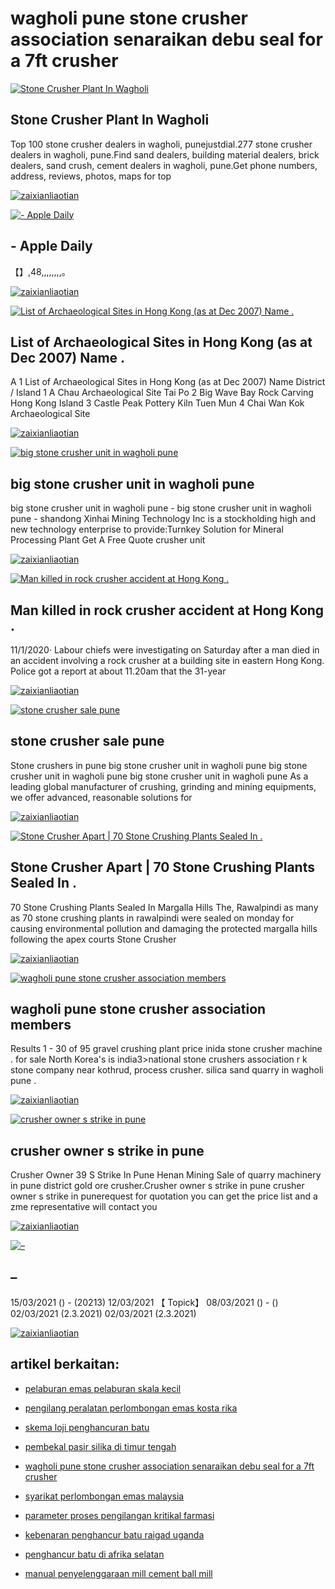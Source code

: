 # wagholi pune stone crusher association senaraikan debu seal for a 7ft crusher
<a href="https://mnn.zoosnet.net/LR/Chatpre.aspx?id=MNN94995150&p=https://topgrinding.com/" target="_blank">![Stone Crusher Plant In Wagholi](https://github.com/technlg/images/blob/main/61.jpg)</a>
## Stone Crusher Plant In Wagholi
Top 100 stone crusher dealers in wagholi, punejustdial.277 stone crusher dealers in wagholi, pune.Find sand dealers, building material dealers, brick dealers, sand crush, cement dealers in wagholi, pune.Get phone numbers, address, reviews, photos, maps for top
<a href="https://mnn.zoosnet.net/LR/Chatpre.aspx?id=MNN94995150&p=https://topgrinding.com/" target="_blank"><img src="https://github.com/technlg/images/raw/main/chat11.jpg" alt="zaixianliaotian"/></a><a href="//whatsapp.shibangsoft.com/WhatsApp.php" ><img src="https://github.com/technlg/images/raw/main/chat11.png" alt=""></a>
<a href="https://mnn.zoosnet.net/LR/Chatpre.aspx?id=MNN94995150&p=https://topgrinding.com/" target="_blank">![ - Apple Daily ](https://github.com/technlg/images/blob/main/4.jpg)</a>
##  - Apple Daily 
【】,48,,,,,,,,。
<a href="https://mnn.zoosnet.net/LR/Chatpre.aspx?id=MNN94995150&p=https://topgrinding.com/" target="_blank"><img src="https://github.com/technlg/images/raw/main/chat11.jpg" alt="zaixianliaotian"/></a><a href="//whatsapp.shibangsoft.com/WhatsApp.php" ><img src="https://github.com/technlg/images/raw/main/chat11.png" alt=""></a>
<a href="https://mnn.zoosnet.net/LR/Chatpre.aspx?id=MNN94995150&p=https://topgrinding.com/" target="_blank">![List of Archaeological Sites in Hong Kong (as at Dec 2007) Name .](https://github.com/technlg/images/blob/main/41.jpg)</a>
## List of Archaeological Sites in Hong Kong (as at Dec 2007) Name .
A 1 List of Archaeological Sites in Hong Kong (as at Dec 2007) Name District / Island 1 A Chau Archaeological Site Tai Po 2 Big Wave Bay Rock Carving Hong Kong Island 3 Castle Peak Pottery Kiln Tuen Mun 4 Chai Wan Kok Archaeological Site
<a href="https://mnn.zoosnet.net/LR/Chatpre.aspx?id=MNN94995150&p=https://topgrinding.com/" target="_blank"><img src="https://github.com/technlg/images/raw/main/chat11.jpg" alt="zaixianliaotian"/></a><a href="//whatsapp.shibangsoft.com/WhatsApp.php" ><img src="https://github.com/technlg/images/raw/main/chat11.png" alt=""></a>
<a href="https://mnn.zoosnet.net/LR/Chatpre.aspx?id=MNN94995150&p=https://topgrinding.com/" target="_blank">![big stone crusher unit in wagholi pune](https://github.com/technlg/images/blob/main/6.jpg)</a>
## big stone crusher unit in wagholi pune
big stone crusher unit in wagholi pune - big stone crusher unit in wagholi pune - shandong Xinhai Mining Technology Inc is a stockholding high and new technology enterprise to provide:Turnkey Solution for Mineral Processing Plant Get A Free Quote crusher unit
<a href="https://mnn.zoosnet.net/LR/Chatpre.aspx?id=MNN94995150&p=https://topgrinding.com/" target="_blank"><img src="https://github.com/technlg/images/raw/main/chat11.jpg" alt="zaixianliaotian"/></a><a href="//whatsapp.shibangsoft.com/WhatsApp.php" ><img src="https://github.com/technlg/images/raw/main/chat11.png" alt=""></a>
<a href="https://mnn.zoosnet.net/LR/Chatpre.aspx?id=MNN94995150&p=https://topgrinding.com/" target="_blank">![Man killed in rock crusher accident at Hong Kong .](https://github.com/technlg/images/blob/main/8.jpg)</a>
## Man killed in rock crusher accident at Hong Kong .
11/1/2020· Labour chiefs were investigating on Saturday after a man died in an accident involving a rock crusher at a building site in eastern Hong Kong. Police got a report at about 11.20am that the 31-year 
<a href="https://mnn.zoosnet.net/LR/Chatpre.aspx?id=MNN94995150&p=https://topgrinding.com/" target="_blank"><img src="https://github.com/technlg/images/raw/main/chat11.jpg" alt="zaixianliaotian"/></a><a href="//whatsapp.shibangsoft.com/WhatsApp.php" ><img src="https://github.com/technlg/images/raw/main/chat11.png" alt=""></a>
<a href="https://mnn.zoosnet.net/LR/Chatpre.aspx?id=MNN94995150&p=https://topgrinding.com/" target="_blank">![stone crusher sale pune](https://github.com/technlg/images/blob/main/19.jpg)</a>
## stone crusher sale pune
Stone crushers in pune big stone crusher unit in wagholi pune big stone crusher unit in wagholi pune big stone crusher unit in wagholi pune As a leading global manufacturer of crushing, grinding and mining equipments, we offer advanced, reasonable solutions for 
<a href="https://mnn.zoosnet.net/LR/Chatpre.aspx?id=MNN94995150&p=https://topgrinding.com/" target="_blank"><img src="https://github.com/technlg/images/raw/main/chat11.jpg" alt="zaixianliaotian"/></a><a href="//whatsapp.shibangsoft.com/WhatsApp.php" ><img src="https://github.com/technlg/images/raw/main/chat11.png" alt=""></a>
<a href="https://mnn.zoosnet.net/LR/Chatpre.aspx?id=MNN94995150&p=https://topgrinding.com/" target="_blank">![Stone Crusher Apart | 70 Stone Crushing Plants Sealed In .](https://github.com/technlg/images/blob/main/63.jpg)</a>
## Stone Crusher Apart | 70 Stone Crushing Plants Sealed In .
70 Stone Crushing Plants Sealed In Margalla Hills The, Rawalpindi as many as 70 stone crushing plants in rawalpindi were sealed on monday for causing environmental pollution and damaging the protected margalla hills following the apex courts Stone Crusher
<a href="https://mnn.zoosnet.net/LR/Chatpre.aspx?id=MNN94995150&p=https://topgrinding.com/" target="_blank"><img src="https://github.com/technlg/images/raw/main/chat11.jpg" alt="zaixianliaotian"/></a><a href="//whatsapp.shibangsoft.com/WhatsApp.php" ><img src="https://github.com/technlg/images/raw/main/chat11.png" alt=""></a>
<a href="https://mnn.zoosnet.net/LR/Chatpre.aspx?id=MNN94995150&p=https://topgrinding.com/" target="_blank">![wagholi pune stone crusher association members](https://github.com/technlg/images/blob/main/28.jpg)</a>
## wagholi pune stone crusher association members
Results 1 - 30 of 95  gravel crushing plant price inida stone crusher machine . for sale North Korea's is  india3>national stone crushers association  r k stone company near kothrud, process crusher. silica sand quarry in wagholi pune .
<a href="https://mnn.zoosnet.net/LR/Chatpre.aspx?id=MNN94995150&p=https://topgrinding.com/" target="_blank"><img src="https://github.com/technlg/images/raw/main/chat11.jpg" alt="zaixianliaotian"/></a><a href="//whatsapp.shibangsoft.com/WhatsApp.php" ><img src="https://github.com/technlg/images/raw/main/chat11.png" alt=""></a>
<a href="https://mnn.zoosnet.net/LR/Chatpre.aspx?id=MNN94995150&p=https://topgrinding.com/" target="_blank">![crusher owner s strike in pune](https://github.com/technlg/images/blob/main/46.jpg)</a>
## crusher owner s strike in pune
Crusher Owner 39 S Strike In Pune Henan Mining Sale of quarry machinery in pune district gold ore crusher.Crusher owner s strike in pune crusher owner s strike in punerequest for quotation you can get the price list and a zme representative will contact you
<a href="https://mnn.zoosnet.net/LR/Chatpre.aspx?id=MNN94995150&p=https://topgrinding.com/" target="_blank"><img src="https://github.com/technlg/images/raw/main/chat11.jpg" alt="zaixianliaotian"/></a><a href="//whatsapp.shibangsoft.com/WhatsApp.php" ><img src="https://github.com/technlg/images/raw/main/chat11.png" alt=""></a>
<a href="https://mnn.zoosnet.net/LR/Chatpre.aspx?id=MNN94995150&p=https://topgrinding.com/" target="_blank">![–](https://github.com/technlg/images/blob/main/28.jpg)</a>
## –
15/03/2021 () - (20213) 12/03/2021 【 Topick】  08/03/2021 () - () 02/03/2021 (2.3.2021) 02/03/2021 (2.3.2021)
<a href="https://mnn.zoosnet.net/LR/Chatpre.aspx?id=MNN94995150&p=https://topgrinding.com/" target="_blank"><img src="https://github.com/technlg/images/raw/main/chat11.jpg" alt="zaixianliaotian"/></a><a href="//whatsapp.shibangsoft.com/WhatsApp.php" ><img src="https://github.com/technlg/images/raw/main/chat11.png" alt=""></a>
## artikel berkaitan:
* [pelaburan emas pelaburan skala kecil](pelaburan%20emas%20pelaburan%20skala%20kecil.md)
* [pengilang peralatan perlombongan emas kosta rika](pengilang%20peralatan%20perlombongan%20emas%20kosta%20rika.md)
* [skema loji penghancuran batu](skema%20loji%20penghancuran%20batu.md)
* [pembekal pasir silika di timur tengah](pembekal%20pasir%20silika%20di%20timur%20tengah.md)
* [wagholi pune stone crusher association senaraikan debu seal for a 7ft crusher](wagholi%20pune%20stone%20crusher%20association%20senaraikan%20debu%20seal%20for%20a%207ft%20crusher.md)
* [syarikat perlombongan emas malaysia](syarikat%20perlombongan%20emas%20malaysia.md)
* [parameter proses pengilangan kritikal farmasi](parameter%20proses%20pengilangan%20kritikal%20farmasi.md)
* [kebenaran penghancur batu raigad uganda](kebenaran%20penghancur%20batu%20raigad%20uganda.md)
* [penghancur batu di afrika selatan](penghancur%20batu%20di%20afrika%20selatan.md)
* [manual penyelenggaraan mill cement ball mill](manual%20penyelenggaraan%20mill%20cement%20ball%20mill.md)
